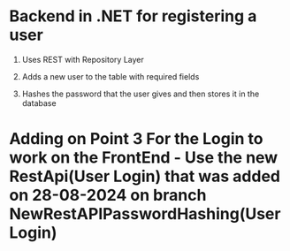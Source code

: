 # Backend in .NET for registering a user

1. Uses REST with Repository Layer

2. Adds a new user to the table with required fields

3. Hashes the password that the user gives and then stores it in the database

# Adding on Point 3 For the Login to work on the FrontEnd - Use the new RestApi(User Login) that was added on 28-08-2024 on branch NewRestAPIPasswordHashing(UserLogin)
